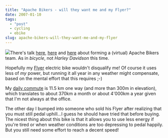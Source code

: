 ```yaml
---
title: "Apache Bikers - will they want me and my Flyer?"
date: 2007-01-10
tags: 
  - "post"
  - cycling
  - ebike
slug: apache-bikers-will-they-want-me-and-my-flyer
---
```


![](/assets/images/movable-type-blog-archives/biketec-flyer.jpg)There's talk [here](http://wooga.drbacchus.com/?p=1427), [here](http://www.andrewsavory.com/blog/archives/001235.html) and [here](http://www.1060.org/blogxter/entry?publicid=419121E1FA6E93F003444C53C1384154&token=) about forming a (virtual) Apache Bikers team. As in _bicycle_, not _Harley Davidson_ this time.

Hopefully my [Flyer](http://biketec.ch/) electric bike wouldn't disqualify me! Of course it uses less of _my_ power, but running it all year in any weather might compensate, based on the mental effort that this requires ;-)

My [daily commute](http://www.gmap-pedometer.com/?r=632381) is 11.5 km one way (and more than 300m in elevation), which translates to about 370km a month or about 4'000km a year given that I'm not always at the office.

The other day I bumped into someone who sold his Flyer after realizing that you must still pedal uphill...I guess he should have tried that before buying. The nicest thing about this bike is that it allows you to use less energy if you're tired or when weather conditions are too depressing to pedal happily. But you still need some effort to reach a decent speed!
